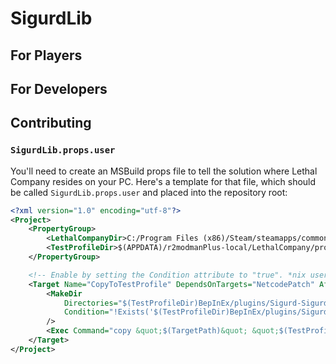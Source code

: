 # SigurdLib

## For Players

## For Developers

## Contributing

### `SigurdLib.props.user`

You'll need to create an MSBuild props file to tell the solution where Lethal Company resides
on your PC. Here's a template for that file, which should be called `SigurdLib.props.user` and
placed into the repository root:
```xml
<?xml version="1.0" encoding="utf-8"?>
<Project>
    <PropertyGroup>
        <LethalCompanyDir>C:/Program Files (x86)/Steam/steamapps/common/Lethal Company/</LethalCompanyDir>
        <TestProfileDir>$(APPDATA)/r2modmanPlus-local/LethalCompany/profiles/Test Sigurd/</TestProfileDir>
    </PropertyGroup>

    <!-- Enable by setting the Condition attribute to "true". *nix users should switch out `copy` for `cp`. -->
    <Target Name="CopyToTestProfile" DependsOnTargets="NetcodePatch" AfterTargets="PostBuildEvent" Condition="false">
        <MakeDir
            Directories="$(TestProfileDir)BepInEx/plugins/Sigurd-Sigurd/Sigurd"
            Condition="!Exists('$(TestProfileDir)BepInEx/plugins/Sigurd-Sigurd/Sigurd')"
        />
        <Exec Command="copy &quot;$(TargetPath)&quot; &quot;$(TestProfileDir)BepInEx/plugins/Sigurd-Sigurd/Sigurd/&quot;" />
    </Target>
</Project>
```

